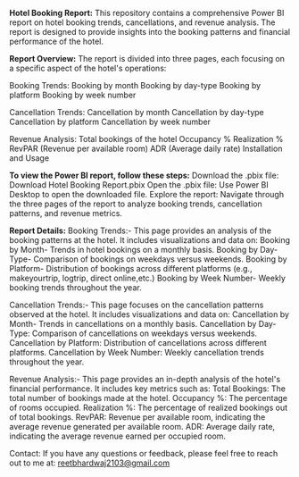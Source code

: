 **Hotel Booking Report:**
This repository contains a comprehensive Power BI report on hotel booking trends, cancellations, and revenue analysis. The report is designed to provide insights into the booking patterns and financial performance of the hotel.

**Report Overview:**
The report is divided into three pages, each focusing on a specific aspect of the hotel's operations:

Booking Trends:
Booking by month
Booking by day-type
Booking by platform
Booking by week number

Cancellation Trends:
Cancellation by month
Cancellation by day-type
Cancellation by platform
Cancellation by week number

Revenue Analysis:
Total bookings of the hotel
Occupancy %
Realization %
RevPAR (Revenue per available room)
ADR (Average daily rate)
Installation and Usage

**To view the Power BI report, follow these steps:**
Download the .pbix file:
Download Hotel Booking Report.pbix
Open the .pbix file:
Use Power BI Desktop to open the downloaded file.
Explore the report:
Navigate through the three pages of the report to analyze booking trends, cancellation patterns, and revenue metrics.

**Report Details:**
Booking Trends:- This page provides an analysis of the booking patterns at the hotel. It includes visualizations and data on:
Booking by Month- Trends in hotel bookings on a monthly basis.
Booking by Day-Type- Comparison of bookings on weekdays versus weekends.
Booking by Platform- Distribution of bookings across different platforms (e.g., makeyourtrip, logtrip, direct online,etc.)
Booking by Week Number- Weekly booking trends throughout the year.

Cancellation Trends:- This page focuses on the cancellation patterns observed at the hotel. It includes visualizations and data on:
Cancellation by Month- Trends in cancellations on a monthly basis.
Cancellation by Day-Type: Comparison of cancellations on weekdays versus weekends.
Cancellation by Platform: Distribution of cancellations across different platforms.
Cancellation by Week Number: Weekly cancellation trends throughout the year.

Revenue Analysis:- This page provides an in-depth analysis of the hotel's financial performance. It includes key metrics such as:
Total Bookings: The total number of bookings made at the hotel.
Occupancy %: The percentage of rooms occupied.
Realization %: The percentage of realized bookings out of total bookings.
RevPAR: Revenue per available room, indicating the average revenue generated per available room.
ADR: Average daily rate, indicating the average revenue earned per occupied room.

Contact:
If you have any questions or feedback, please feel free to reach out to me at: reetbhardwaj2103@gmail.com


